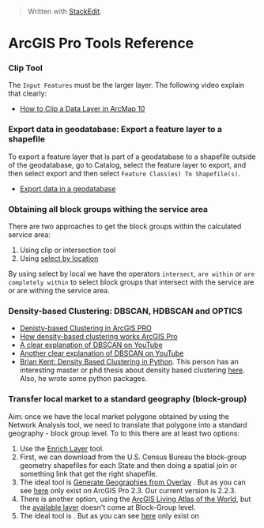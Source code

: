 > Written with [StackEdit](https://stackedit.io/).

# ArcGIS Pro Tools Reference

### Clip Tool

The `Input Features` must be the larger layer. The following video explain that clearly:

- [How to Clip a Data Layer in ArcMap 10](https://www.youtube.com/watch?v=6UF0l8Ly2U4)

### Export data in geodatabase: Export a feature layer to a shapefile

To export a feature layer that is part of a geodatabase to a shapefile outside of the geodatabase, go to Catalog, select the feature layer to export, and then select export and then select `Feature Class(es) To Shapefile(s)`.

- [Export data in a geodatabase](https://pro.arcgis.com/en/pro-app/help/data/geodatabases/overview/export-data.htm)

### Obtaining all block groups withing the service area

There are two approaches to get the block groups within the calculated service area:

1. Using clip or intersection tool
2. Using [select by location](http://desktop.arcgis.com/en/arcmap/10.3/map/working-with-layers/using-select-by-location.htm)

By using select by local we have the operators `intersect`, `are within` or `are completely within` to select block groups that intersect with the service are or are withing the service area.

### Density-based Clustering: DBSCAN, HDBSCAN and OPTICS

- [Denisty-based Clustering in ArcGIS PRO](https://pro.arcgis.com/en/pro-app/tool-reference/spatial-statistics/densitybasedclustering.htm)
- [How density-based clustering works ArcGIS Pro](https://pro.arcgis.com/en/pro-app/tool-reference/spatial-statistics/how-density-based-clustering-works.htm)
- [A clear explanation of DBSCAN on YouTube](https://www.youtube.com/watch?v=6jl9KkmgDIw)
- [Another clear explanation of DBSCAN on YouTube](https://www.youtube.com/watch?v=sKRUfsc8zp4)
- [Brian Kent: Density Based Clustering in Python](https://www.youtube.com/watch?v=5cOhL4B5waU). This person has an interesting master or phd thesis about density based clustering [here](https://www.cmu.edu/dietrich/psychology/cognitiveaxon/documents/kent_dissertation.pdf). Also, he wrote some python packages. 

### Transfer local market to a standard geography (block-group)

Aim: once we have the local market polygone obtained by using the Network Analysis tool, we need to translate that polygone into a standard geography - block group level. To to this there are at least two options:

1. Use the [Enrich Layer](https://pro.arcgis.com/en/pro-app/tool-reference/analysis/enrich-layer.htm) tool.  
1. First, we can download from the U.S. Census Bureau the block-group geometry  shapefiles for each State and then doing a spatial join or something link that get the right shapefile.
2. The ideal tool is [Generate Geographies from Overlay]([https://pro.arcgis.com/en/pro-app/tool-reference/business-analyst/generate-geographies-from-overlay.htm](https://pro.arcgis.com/en/pro-app/tool-reference/business-analyst/generate-geographies-from-overlay.htm)) . But as you can see [here]([https://pro.arcgis.com/en/pro-app/get-started/whats-new-in-arcgis-pro-2-3.htm](https://pro.arcgis.com/en/pro-app/get-started/whats-new-in-arcgis-pro-2-3.htm)) only exist on ArcGIS Pro 2.3. Our current version is 2.2.3. 
3. There is another option, using the [ArcGIS Living Atlas of the World](https://livingatlas.arcgis.com/en/browse/#d=2&q=%22ACS%20Population%20Variables%20-%20Boundaries%22), but the [available layer](https://www.arcgis.com/home/item.html?id=f430d25bf03744edbb1579e18c4bf6b8) doesn't come at Block-Group level.
2. The ideal tool is . But as you can see [here]([https://pro.arcgis.com/en/pro-app/get-started/whats-new-in-arcgis-pro-2-3.htm](https://pro.arcgis.com/en/pro-app/get-started/whats-new-in-arcgis-pro-2-3.htm)) only exist on 
<!--stackedit_data:
eyJoaXN0b3J5IjpbLTQwMTk2NDIwOCwxMDc1NzMxNzI3LDExMz
YxNzk0NCwtMTA4ODI1Mzg3MywtMTcxOTA3NjE1MSw3NjEyMTU2
ODgsLTI3NzcxOTU5LC05OTU2OTgxNDIsMTg0Nzg5MzQ5NSwtMT
cxNjM5MjQzOSwxNTkxNDI3NjQ2LC0xMDk5Mjg5NzQ4XX0=
-->
